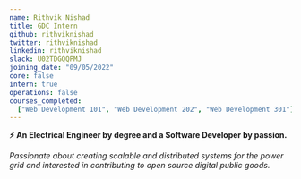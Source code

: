 ```yaml
---
name: Rithvik Nishad
title: GDC Intern
github: rithviknishad
twitter: rithviknishad
linkedin: rithviknishad
slack: U02TDGQQPMJ
joining_date: "09/05/2022"
core: false
intern: true
operations: false
courses_completed:
  ["Web Development 101", "Web Development 202", "Web Development 301"]
---
```


**⚡ An Electrical Engineer by degree and a Software Developer by passion.**

_Passionate about creating scalable and distributed systems for the power grid and interested in contributing to open source digital public goods._
